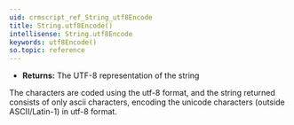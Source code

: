 ```yaml
---
uid: crmscript_ref_String_utf8Encode
title: String.utf8Encode()
intellisense: String.utf8Encode
keywords: utf8Encode()
so.topic: reference
---
```



* **Returns:** The UTF-8 representation of the string


The characters are coded using the utf-8 format, and the string returned consists of only ascii characters, encoding the unicode characters (outside ASCII/Latin-1) in utf-8 format.


